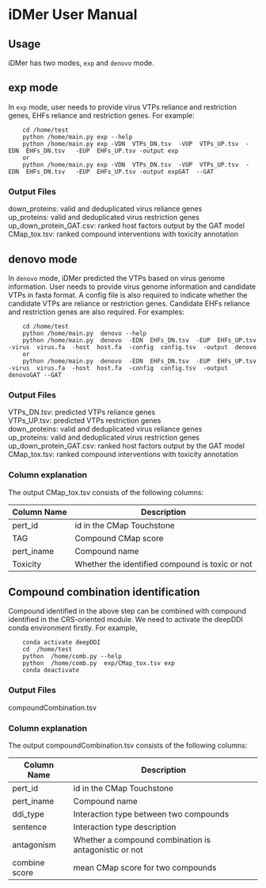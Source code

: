 # iDMer User Manual
## Usage
iDMer has two modes, `exp` and `denovo` mode.
## exp mode
In `exp` mode, user needs to provide virus VTPs reliance and restriction genes, EHFs reliance and restriction genes. For example:

        cd /home/test
        python /home/main.py exp --help
        python /home/main.py exp -VDN  VTPs_DN.tsv  -VUP  VTPs_UP.tsv  -EDN  EHFs_DN.tsv   -EUP  EHFs_UP.tsv -output exp
        or
        python /home/main.py exp -VDN  VTPs_DN.tsv  -VUP  VTPs_UP.tsv  -EDN  EHFs_DN.tsv   -EUP  EHFs_UP.tsv -output expGAT  --GAT  

### Output Files
down_proteins: valid and deduplicated virus reliance genes  
up_proteins: valid and deduplicated virus restriction genes  
up_down_protein_GAT.csv: ranked host factors output by the GAT model   
CMap_tox.tsv: ranked compound interventions with toxicity annotation   


## denovo mode
In `denovo` mode, iDMer predicted the VTPs based on virus genome information. User needs to provide virus genome information and candidate VTPs in fasta format. A config file is also required to indicate whether the candidate VTPs are reliance or restriction genes. Candidate EHFs reliance and restriction genes are also required. For examples:

        cd /home/test
        python /home/main.py  denovo --help
        python /home/main.py  denovo  -EDN  EHFs_DN.tsv  -EUP  EHFs_UP.tsv  -virus  virus.fa  -host  host.fa  -config  config.tsv  -output  denovo
        or
        python /home/main.py  denovo  -EDN  EHFs_DN.tsv  -EUP  EHFs_UP.tsv  -virus  virus.fa  -host  host.fa  -config  config.tsv  -output denovoGAT --GAT    

### Output Files
VTPs_DN.tsv: predicted VTPs reliance genes  
VTPs_UP.tsv: predicted VTPs restriction genes   
down_proteins: valid and deduplicated virus reliance genes     
up_proteins: valid and deduplicated virus restriction genes     
up_down_protein_GAT.csv: ranked host factors output by the GAT model  
CMap_tox.tsv: ranked compound interventions with toxicity annotation  

### Column explanation
The output CMap_tox.tsv consists of the following columns:

| Column Name           | Description |
| -----------           | ----------- |
| pert_id               | id in the CMap Touchstone |
| TAG                   | Compound CMap score |
| pert_iname            | Compound name |
| Toxicity              | Whether the identified compound is toxic or not|

## Compound combination identification
Compound identified in the above step can be combined with compound identified in the CRS-oriented module. We need to activate the deepDDI conda environment firstly. For example,

        conda activate deepDDI
        cd  /home/test
        python  /home/comb.py --help
        python  /home/comb.py  exp/CMap_tox.tsv exp
        conda deactivate
### Output Files
compoundCombination.tsv

### Column explanation
The output compoundCombination.tsv consists of the following columns:

| Column Name           | Description |
| -----------           | ----------- |
| pert_id               | id in the CMap Touchstone |
| pert_iname            | Compound name |
| ddi_type              | Interaction type between two compounds |
| sentence              | Interaction type description
| antagonism            | Whether a compound combination is antagonistic or not |
| combine score         | mean CMap score for two compounds









